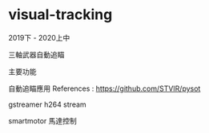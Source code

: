 # visual-tracking

2019下 - 2020上中

三軸武器自動追瞄

主要功能

自動追瞄應用    References : https://github.com/STVIR/pysot

gstreamer h264 stream

smartmotor 馬達控制
